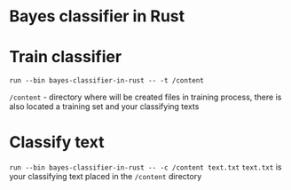 # Bayes classifier in Rust

# Train classifier
`run --bin bayes-classifier-in-rust -- -t /content`

`/content` - directory where will be created files in training process, there is also located a training set and your classifying texts

# Classify text
`run --bin bayes-classifier-in-rust -- -c /content text.txt`
`text.txt` is your classifying text placed in the `/content` directory
